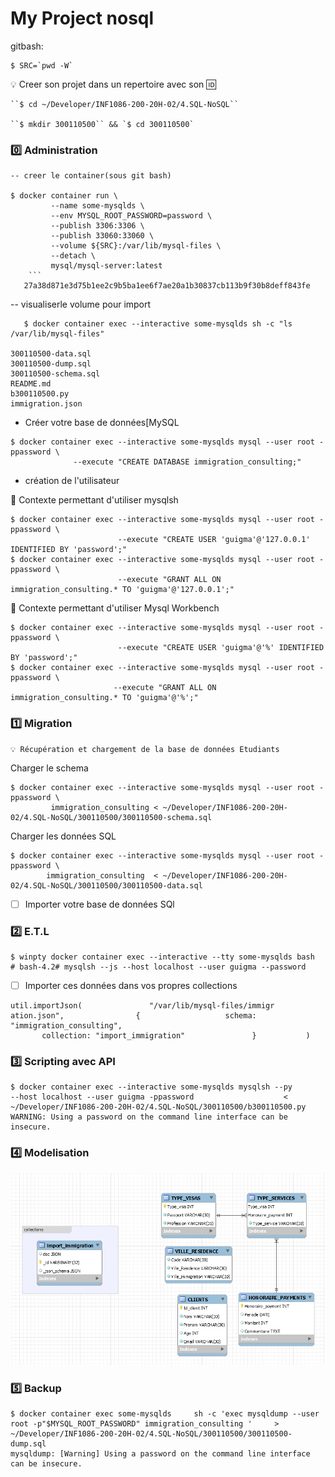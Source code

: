 # My Project nosql

gitbash:
```
$ SRC=`pwd -W`
```
:bulb: Creer son projet dans un repertoire avec son :id:
```
``$ cd ~/Developer/INF1086-200-20H-02/4.SQL-NoSQL``

``$ mkdir 300110500`` && `$ cd 300110500`
```


### :zero: Administration 
```
-- creer le container(sous git bash)

$ docker container run \
         --name some-mysqlds \
         --env MYSQL_ROOT_PASSWORD=password \
         --publish 3306:3306 \
         --publish 33060:33060 \
         --volume ${SRC}:/var/lib/mysql-files \
         --detach \
         mysql/mysql-server:latest
    ```
   27a38d871e3d75b1ee2c9b5ba1ee6f7ae20a1b30837cb113b9f30b8deff843fe
```
         
   -- visualiserle  volume pour import
```   
   $ docker container exec --interactive some-mysqlds sh -c "ls /var/lib/mysql-files"
   
300110500-data.sql
300110500-dump.sql
300110500-schema.sql
README.md
b300110500.py
immigration.json
```

- Créer votre base de données[MySQL
```
$ docker container exec --interactive some-mysqlds mysql --user root -ppassword \
              --execute "CREATE DATABASE immigration_consulting;"
```

- création de l'utilisateur
 
📌 Contexte permettant d'utiliser mysqlsh
```
$ docker container exec --interactive some-mysqlds mysql --user root -ppassword \
                        --execute "CREATE USER 'guigma'@'127.0.0.1' IDENTIFIED BY 'password';"
$ docker container exec --interactive some-mysqlds mysql --user root -ppassword \
                        --execute "GRANT ALL ON immigration_consulting.* TO 'guigma'@'127.0.0.1';"
 ```                       
 📌 Contexte permettant d'utiliser Mysql Workbench
```
$ docker container exec --interactive some-mysqlds mysql --user root -ppassword \
                        --execute "CREATE USER 'guigma'@'%' IDENTIFIED BY 'password';"
$ docker container exec --interactive some-mysqlds mysql --user root -ppassword \
                       --execute "GRANT ALL ON immigration_consulting.* TO 'guigma'@'%';"
```                    
 ### :one: Migration
                                
    💡 Récupération et chargement de la base de données Etudiants

 Charger le schema
 ```
$ docker container exec --interactive some-mysqlds mysql --user root -ppassword \
          immigration_consulting < ~/Developer/INF1086-200-20H-02/4.SQL-NoSQL/300110500/300110500-schema.sql                     
```
Charger les données SQL
```
$ docker container exec --interactive some-mysqlds mysql --user root -ppassword \
        immigration_consulting  < ~/Developer/INF1086-200-20H-02/4.SQL-NoSQL/300110500/300110500-data.sql
```

- [ ] Importer votre base de données SQl

### :two: E.T.L
```
$ winpty docker container exec --interactive --tty some-mysqlds bash
# bash-4.2# mysqlsh --js --host localhost --user guigma --password
```

- [ ] Importer ces données dans vos propres collections
```
util.importJson(               "/var/lib/mysql-files/immigr
ation.json",                {                   schema: "immigration_consulting",
       collection: "import_immigration"               }           )
```

### :three: Scripting avec API
```
$ docker container exec --interactive some-mysqlds mysqlsh --py                         --host localhost --user guigma -ppassword                    < ~/Developer/INF1086-200-20H-02/4.SQL-NoSQL/300110500/b300110500.py
WARNING: Using a password on the command line interface can be insecure.
```


### :four: Modelisation

<img src="schema.png"></img>



### :five: Backup
```
$ docker container exec some-mysqlds     sh -c 'exec mysqldump --user root -p"$MYSQL_ROOT_PASSWORD" immigration_consulting '     > ~/Developer/INF1086-200-20H-02/4.SQL-NoSQL/300110500/300110500-dump.sql
mysqldump: [Warning] Using a password on the command line interface can be insecure.
```


